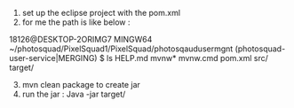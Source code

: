 1. set up the eclipse project with the pom.xml
2. for me the path is like below : 

18126@DESKTOP-2ORIMG7 MINGW64 ~/photosquad/PixelSquad1/PixelSquad/photosqaudusermgnt (photosquad-user-service|MERGING)
$ ls
HELP.md  mvnw*  mvnw.cmd  pom.xml  src/  target/

3. mvn clean package to create jar
4. run the jar : Java -jar target/<jar file>
